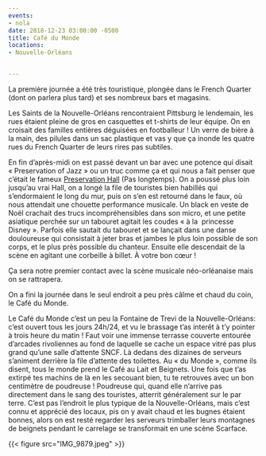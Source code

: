 ```yaml
---
events:
- nola
date: 2018-12-23 03:00:00 -0500
title: Café du Monde
locations:
- Nouvelle-Orléans


---
```

La première journée a été très touristique, plongée dans le French Quarter (dont on parlera plus tard) et ses nombreux bars et magasins.

Les Saints de la Nouvelle-Orléans rencontraient Pittsburg le lendemain, les rues étaient pleine de gros en casquettes et t-shirts de leur équipe. On en croisait des familles entières déguisées en footballeur ! Un verre de bière à la main, des pilules dans un sac plastique et vas y que ça inonde les quatre rues du French Quarter de leurs rires pas subtiles. 

En fin d’après-midi on est passé devant un bar avec une potence qui disait « Preservation of Jazz » ou un truc comme ça et qui nous a fait penser que c’était le fameux [Preservation Hall](https://fr.wikipedia.org/wiki/Preservation_Hall) (Pas longtemps).
On a poussé plus loin jusqu’au vrai Hall, on a longé la file de touristes bien habillés qui s’endormaient le long du mur, puis on s’en est retourné dans le faux, où nous attendait une chouette performance musicale. 
Un black en veste de Noël crachait des trucs incompréhensibles dans son micro, et une petite asiatique perchée sur un tabouret agitait les coudes « à la  princesse Disney ». Parfois elle sautait du tabouret et se lançait dans une danse douloureuse qui consistait à jeter bras et jambes le plus loin possible de son corps, et le plus près possible du chanteur. Ensuite elle descendait de la scène en agitant une corbeille à billet. À votre bon cœur ! 

Ça sera notre premier contact avec la scène musicale néo-orléanaise mais on se rattrapera.

On a fini la journée dans le seul endroit a peu près câlme et chaud du coin, le Café du Monde. 

Le Café du Monde c’est un peu la Fontaine de Trevi de la Nouvelle-Orléans: c’est ouvert tous les jours 24h/24, et vu le brassage t’as interêt à t’y pointer à trois heure du matin ! Faut voir une immense terrasse couverte entourée d’arcades rivoliennes au fond de laquelle se cache un espace vitré pas plus grand qu’une salle d’attente SNCF. Là dedans des dizaines de serveurs s’animent derrière la file d’attente des toilettes. 
Au « du Monde », comme ils disent, tous le monde prend le Café au Lait et Beignets. Une fois que t’as extirpé tes machins de là en les secouant bien, tu te retrouves avec un bon centimètre de poudreuse ! Poudreuse qui, quand elle n’arrive pas directement dans le sang des touristes, atterrit généralement sur le par terre.
C’est pas l’endroit le plus typique de la Nouvelle-Orléans, mais c’est connu et apprécié des locaux, pis on y avait chaud et les bugnes étaient bonnes, alors on est resté regarder les serveurs trimballer leurs montagnes de beignets pendant le carrelage se transformait en une scène Scarface.

{{< figure src="IMG_9879.jpeg" >}}